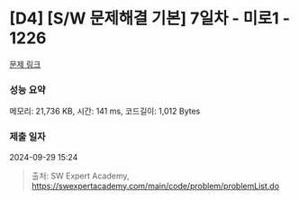 # [D4] [S/W 문제해결 기본] 7일차 - 미로1 - 1226 

[문제 링크](https://swexpertacademy.com/main/code/problem/problemDetail.do?contestProbId=AV14vXUqAGMCFAYD) 

### 성능 요약

메모리: 21,736 KB, 시간: 141 ms, 코드길이: 1,012 Bytes

### 제출 일자

2024-09-29 15:24



> 출처: SW Expert Academy, https://swexpertacademy.com/main/code/problem/problemList.do